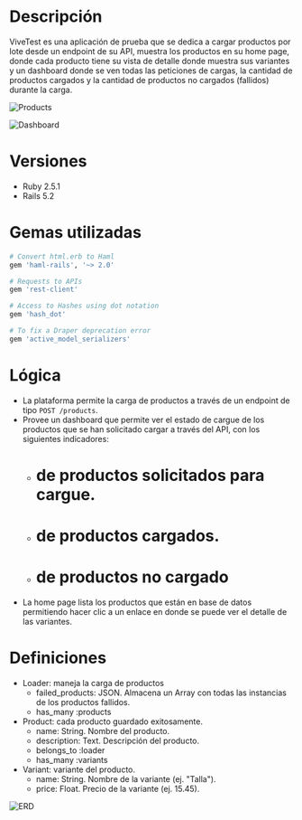 # Descripción
ViveTest es una aplicación de prueba que se dedica a cargar productos por lote desde un endpoint de su API, muestra los productos en su home page, donde cada producto tiene su vista de detalle donde muestra sus variantes y un dashboard donde se ven todas las peticiones de cargas, la cantidad de productos cargados y la cantidad de productos no cargados (fallidos) durante la carga.

![Products](https://i.ibb.co/wKLmvYR/Deepin-Screenshot-Seleccionar-rea-20200620153548.png)

![Dashboard](https://i.ibb.co/34sSbB9/Deepin-Screenshot-Seleccionar-rea-20200620164503.png)


# Versiones
- Ruby 2.5.1
- Rails 5.2


# Gemas utilizadas
```ruby
# Convert html.erb to Haml
gem 'haml-rails', '~> 2.0'

# Requests to APIs
gem 'rest-client'

# Access to Hashes using dot notation
gem 'hash_dot'

# To fix a Draper deprecation error
gem 'active_model_serializers'
```


# Lógica
- La plataforma permite la carga de productos a través de un endpoint de tipo `POST /products`.
- Provee un dashboard que permite ver el estado de cargue de los productos que se han solicitado cargar a través del
API, con los siguientes indicadores:
  - # de productos solicitados para cargue.
  - # de productos cargados.
  - # de productos no cargado
- La home page lista los productos que están en base de datos permitiendo hacer clic a un enlace en donde se puede ver el detalle de las variantes.


# Definiciones
- Loader: maneja la carga de productos
  - failed_products: JSON. Almacena un Array con todas las instancias de los productos fallidos.
  - has_many :products
- Product: cada producto guardado exitosamente.
  - name: String. Nombre del producto.
  - description: Text. Descripción del producto.
  - belongs_to :loader
  - has_many :variants
- Variant: variante del producto.
  - name: String. Nombre de la variante (ej. "Talla").
  - price: Float. Precio de la variante (ej. 15.45).

![ERD](https://i.ibb.co/D5Wn3Jv/Deepin-Screenshot-Seleccionar-rea-20200620195050.png)
